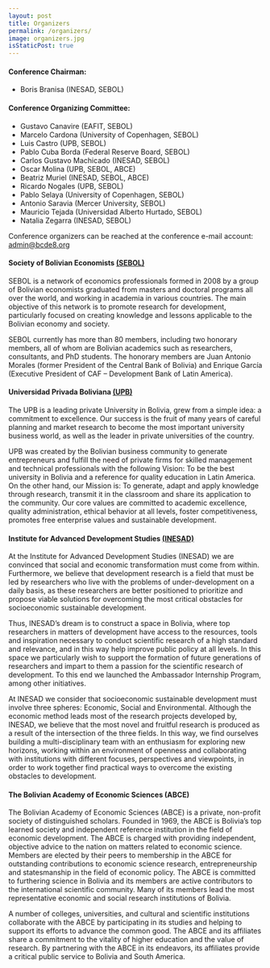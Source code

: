 ```yaml
---
layout: post
title: Organizers
permalink: /organizers/
image: organizers.jpg
isStaticPost: true
---
```


#### Conference Chairman:
* Boris Branisa (INESAD, SEBOL)

#### Conference Organizing Committee:
* Gustavo Canavire (EAFIT, SEBOL)
* Marcelo Cardona (University of Copenhagen, SEBOL)
* Luis Castro (UPB, SEBOL)
* Pablo Cuba Borda (Federal Reserve Board, SEBOL)
* Carlos Gustavo Machicado (INESAD, SEBOL)
* Oscar Molina (UPB, SEBOL, ABCE)
* Beatriz Muriel (INESAD, SEBOL, ABCE)
* Ricardo Nogales (UPB, SEBOL)
* Pablo Selaya (University of Copenhagen, SEBOL)
* Antonio Saravia (Mercer University, SEBOL)
* Mauricio Tejada (Universidad Alberto Hurtado, SEBOL)
* Natalia Zegarra (INESAD, SEBOL)

Conference organizers can be reached at the conference e-mail account: [admin@bcde8.org](mailto:admin@bcde8.org)

#### Society of Bolivian Economists [(SEBOL)](www.sebol.org.bo)
SEBOL is a network of economics professionals formed in 2008 by a group of Bolivian economists graduated from masters and doctoral programs all over the world, and working in academia in various countries. The main objective of this network is to promote research for development, particularly focused on creating knowledge and lessons applicable to the Bolivian economy and society.

SEBOL currently has more than 80 members, including two honorary members, all of whom are Bolivian academics such as researchers, consultants, and PhD students. The honorary members are Juan Antonio Morales (former President of the Central Bank of Bolivia) and Enrique García (Executive President of CAF – Development Bank of Latin America).

#### Universidad Privada Boliviana [(UPB)](www.upb.edu.bo)
The UPB is a leading private University in Bolivia, grew from a simple idea: a commitment to excellence. Our success is the fruit of many years of careful planning and market research to become the most important university business world, as well as the leader in private universities of the country.

UPB was created by the Bolivian business community to generate entrepreneurs and fulfill the need of private firms for skilled management and technical professionals with the following Vision: To be the best university in Bolivia and a reference for quality education in Latin America. On the other hand, our Mission is: To generate, adapt and apply knowledge through research, transmit it in the classroom and share its application to the community. Our core values are committed to academic excellence, quality administration, ethical behavior at all levels, foster competitiveness, promotes free enterprise values and sustainable development.

#### Institute for Advanced Development Studies [(INESAD)](www.inesad.edu.bo)
At the Institute for Advanced Development Studies (INESAD) we are convinced that social and economic transformation must come from within. Furthermore, we believe that development research is a field that must be led by researchers who live with the problems of under-development on a daily basis, as these researchers are better positioned to prioritize and propose viable solutions for overcoming the most critical obstacles for socioeconomic sustainable development.

Thus, INESAD’s dream is to construct a space in Bolivia, where top researchers in matters of development have access to the resources, tools and inspiration necessary to conduct scientific research of a high standard and relevance, and in this way help improve public policy at all levels. In this space we particularly wish to support the formation of future generations of researchers and impart to them a passion for the scientific research of development. To this end we launched the Ambassador Internship Program, among other initiatives.

At INESAD we consider that socioeconomic sustainable development must involve three spheres: Economic, Social and Environmental. Although the economic method leads most of the research projects developed by, INESAD, we believe that the most novel and fruitful research is produced as a result of the intersection of the three fields. In this way, we find ourselves building a multi-disciplinary team with an enthusiasm for exploring new horizons, working within an environment of openness and collaborating with institutions with different focuses, perspectives and viewpoints, in order to work together find practical ways to overcome the existing obstacles to development.

#### The Bolivian Academy of Economic Sciences (ABCE)
The Bolivian Academy of Economic Sciences (ABCE) is a private, non-profit society of distinguished scholars. Founded in 1969, the ABCE is Bolivia’s top learned society and independent reference institution in the field of economic development. The ABCE is charged with providing independent, objective advice to the nation on matters related to economic science. Members are elected by their peers to membership in the ABCE for outstanding contributions to economic science research, entrepreneurship and statesmanship in the field of economic policy.  The ABCE is committed to furthering science in Bolivia and its members are active contributors to the international scientific community. Many of its members lead the most representative economic and social research institutions of Bolivia.

A number of colleges, universities, and cultural and scientific institutions collaborate with the ABCE by participating in its studies and helping to support its efforts to advance the common good.  The ABCE and its affiliates share a commitment to the vitality of higher education and the value of research. By partnering with the ABCE in its endeavors, its affiliates provide a critical public service to Bolivia and South America.


<img class="img-responsive feature-image" src="{{ site.baseurl }}/img/sections-background/organizers.jpg" style="display:none">

